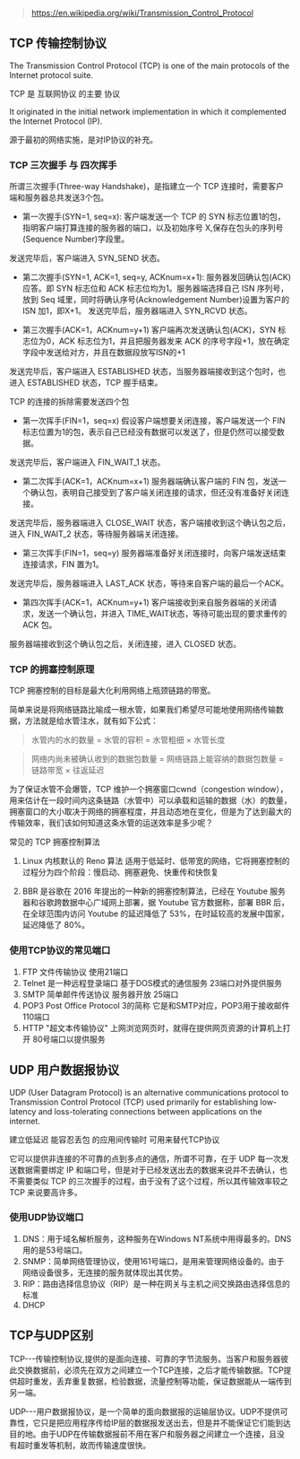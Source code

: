 > https://en.wikipedia.org/wiki/Transmission_Control_Protocol

## TCP 传输控制协议

The Transmission Control Protocol (TCP) is one of the main protocols of the Internet protocol suite.

TCP 是 互联网协议 的主要 协议

It originated in the initial network implementation in which it complemented the Internet Protocol (IP). 

源于最初的网络实施，是对IP协议的补充。

### TCP 三次握手 与 四次挥手

所谓三次握手(Three-way Handshake)，是指建立一个 TCP 连接时，需要客户端和服务器总共发送3个包。

* 第一次握手(SYN=1, seq=x):
客户端发送一个 TCP 的 SYN 标志位置1的包，指明客户端打算连接的服务器的端口，以及初始序号 X,保存在包头的序列号(Sequence Number)字段里。

发送完毕后，客户端进入 SYN_SEND 状态。

* 第二次握手(SYN=1, ACK=1, seq=y, ACKnum=x+1):
服务器发回确认包(ACK)应答。即 SYN 标志位和 ACK 标志位均为1。服务器端选择自己 ISN 序列号，放到 Seq 域里，同时将确认序号(Acknowledgement Number)设置为客户的 ISN 加1，即X+1。 发送完毕后，服务器端进入 SYN_RCVD 状态。

* 第三次握手(ACK=1，ACKnum=y+1)
客户端再次发送确认包(ACK)，SYN 标志位为0，ACK 标志位为1，并且把服务器发来 ACK 的序号字段+1，放在确定字段中发送给对方，并且在数据段放写ISN的+1

发送完毕后，客户端进入 ESTABLISHED 状态，当服务器端接收到这个包时，也进入 ESTABLISHED 状态，TCP 握手结束。


TCP 的连接的拆除需要发送四个包

* 第一次挥手(FIN=1，seq=x)
假设客户端想要关闭连接，客户端发送一个 FIN 标志位置为1的包，表示自己已经没有数据可以发送了，但是仍然可以接受数据。

发送完毕后，客户端进入 FIN_WAIT_1 状态。

* 第二次挥手(ACK=1，ACKnum=x+1)
服务器端确认客户端的 FIN 包，发送一个确认包，表明自己接受到了客户端关闭连接的请求，但还没有准备好关闭连接。

发送完毕后，服务器端进入 CLOSE_WAIT 状态，客户端接收到这个确认包之后，进入 FIN_WAIT_2 状态，等待服务器端关闭连接。

* 第三次挥手(FIN=1，seq=y)
服务器端准备好关闭连接时，向客户端发送结束连接请求，FIN 置为1。

发送完毕后，服务器端进入 LAST_ACK 状态，等待来自客户端的最后一个ACK。

* 第四次挥手(ACK=1，ACKnum=y+1)
客户端接收到来自服务器端的关闭请求，发送一个确认包，并进入 TIME_WAIT状态，等待可能出现的要求重传的 ACK 包。

服务器端接收到这个确认包之后，关闭连接，进入 CLOSED 状态。


### TCP 的拥塞控制原理

TCP 拥塞控制的目标是最大化利用网络上瓶颈链路的带宽。

简单来说是将网络链路比喻成一根水管，如果我们希望尽可能地使用网络传输数据，方法就是给水管注水，就有如下公式：

> 水管内的水的数量 = 水管的容积 = 水管粗细 × 水管长度

> 网络内尚未被确认收到的数据包数量 = 网络链路上能容纳的数据包数量 = 链路带宽 × 往返延迟

为了保证水管不会爆管，TCP 维护一个拥塞窗口cwnd（congestion window），用来估计在一段时间内这条链路（水管中）可以承载和运输的数据（水）的数量，拥塞窗口的大小取决于网络的拥塞程度，并且动态地在变化，但是为了达到最大的传输效率，我们该如何知道这条水管的运送效率是多少呢？

常见的 TCP 拥塞控制算法

1. Linux 内核默认的 Reno 算法
适用于低延时、低带宽的网络，它将拥塞控制的过程分为四个阶段：慢启动、拥塞避免、快重传和快恢复

2. BBR 
是谷歌在 2016 年提出的一种新的拥塞控制算法，已经在 Youtube 服务器和谷歌跨数据中心广域网上部署，据 Youtube 官方数据称，部署 BBR 后，在全球范围内访问 Youtube 的延迟降低了 53%，在时延较高的发展中国家，延迟降低了 80%。

### 使用TCP协议的常见端口

1. FTP 文件传输协议 使用21端口
2. Telnet 是一种远程登录端口 基于DOS模式的通信服务 23端口对外提供服务
3. SMTP 简单邮件传送协议 服务器开放 25端口
4. POP3 Post Office Protocol 3的简称 它是和SMTP对应，POP3用于接收邮件 110端口
5. HTTP "超文本传输协议" 上网浏览网页时，就得在提供网页资源的计算机上打开 80号端口以提供服务


## UDP 用户数据报协议

UDP (User Datagram Protocol) is an alternative communications protocol to Transmission Control Protocol (TCP) used primarily for establishing low-latency and loss-tolerating connections between applications on the internet.

建立低延迟 能容忍丢包 的应用间传输时 可用来替代TCP协议

它可以提供非连接的不可靠的点到多点的通信，所谓不可靠，在于 UDP 每一次发送数据需要绑定 IP 和端口号，但是对于已经发送出去的数据来说并不去确认，也不需要类似 TCP 的三次握手的过程，由于没有了这个过程，所以其传输效率较之 TCP 来说要高许多。

### 使用UDP协议端口

1. DNS：用于域名解析服务，这种服务在Windows NT系统中用得最多的。DNS用的是53号端口。
2. SNMP：简单网络管理协议，使用161号端口，是用来管理网络设备的。由于网络设备很多，无连接的服务就体现出其优势。
3. RIP：路由选择信息协议（RIP）是一种在网关与主机之间交换路由选择信息的标准
4. DHCP 


## TCP与UDP区别

TCP---传输控制协议,提供的是面向连接、可靠的字节流服务。当客户和服务器彼此交换数据前，必须先在双方之间建立一个TCP连接，之后才能传输数据。TCP提供超时重发，丢弃重复数据，检验数据，流量控制等功能，保证数据能从一端传到另一端。

UDP---用户数据报协议，是一个简单的面向数据报的运输层协议。UDP不提供可靠性，它只是把应用程序传给IP层的数据报发送出去，但是并不能保证它们能到达目的地。由于UDP在传输数据报前不用在客户和服务器之间建立一个连接，且没有超时重发等机制，故而传输速度很快。






